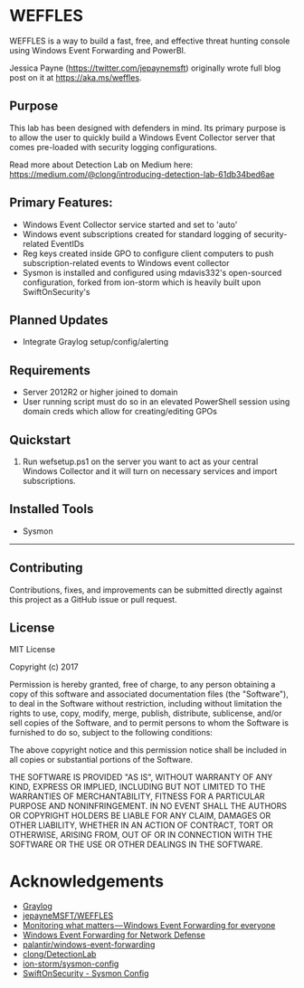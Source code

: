 # WEFFLES

WEFFLES is a way to build a fast, free, and effective threat hunting console using Windows Event Forwarding and PowerBI. 

Jessica Payne (https://twitter.com/jepaynemsft) originally wrote full blog post on it at https://aka.ms/weffles. 

## Purpose
This lab has been designed with defenders in mind. Its primary purpose is to allow the user to quickly build a Windows Event Collector server that comes pre-loaded with security logging configurations.

Read more about Detection Lab on Medium here: https://medium.com/@clong/introducing-detection-lab-61db34bed6ae

## Primary Features:
* Windows Event Collector service started and set to 'auto'
* Windows event subscriptions created for standard logging of security-related EventIDs
* Reg keys created inside GPO to configure client computers to push subscription-related events to Windows event collector
* Sysmon is installed and configured using mdavis332's open-sourced configuration, forked from ion-storm which is heavily built upon SwiftOnSecurity's

## Planned Updates
* Integrate Graylog setup/config/alerting

## Requirements
* Server 2012R2 or higher joined to domain
* User running script must do so in an elevated PowerShell session using domain creds which allow for creating/editing GPOs
## Quickstart
1. Run wefsetup.ps1 on the server you want to act as your central Windows Collector and it will turn on necessary services and import subscriptions.

## Installed Tools
  * Sysmon
---
## Contributing
Contributions, fixes, and improvements can be submitted directly against this project as a GitHub issue or pull request.

## License
MIT License

Copyright (c) 2017

Permission is hereby granted, free of charge, to any person obtaining a copy
of this software and associated documentation files (the "Software"), to deal
in the Software without restriction, including without limitation the rights
to use, copy, modify, merge, publish, distribute, sublicense, and/or sell
copies of the Software, and to permit persons to whom the Software is
furnished to do so, subject to the following conditions:

The above copyright notice and this permission notice shall be included in all
copies or substantial portions of the Software.

THE SOFTWARE IS PROVIDED "AS IS", WITHOUT WARRANTY OF ANY KIND, EXPRESS OR
IMPLIED, INCLUDING BUT NOT LIMITED TO THE WARRANTIES OF MERCHANTABILITY,
FITNESS FOR A PARTICULAR PURPOSE AND NONINFRINGEMENT. IN NO EVENT SHALL THE
AUTHORS OR COPYRIGHT HOLDERS BE LIABLE FOR ANY CLAIM, DAMAGES OR OTHER
LIABILITY, WHETHER IN AN ACTION OF CONTRACT, TORT OR OTHERWISE, ARISING FROM,
OUT OF OR IN CONNECTION WITH THE SOFTWARE OR THE USE OR OTHER DEALINGS IN THE
SOFTWARE.

# Acknowledgements
* [Graylog](https://www.graylog.org)
* [jepayneMSFT/WEFFLES](https://github.com/jepayneMSFT/WEFFLES)
* [Monitoring what matters — Windows Event Forwarding for everyone](https://blogs.technet.microsoft.com/jepayne/2015/11/23/monitoring-what-matters-windows-event-forwarding-for-everyone-even-if-you-already-have-a-siem/)
* [Windows Event Forwarding for Network Defense](https://medium.com/@palantir/windows-event-forwarding-for-network-defense-cb208d5ff86f)
* [palantir/windows-event-forwarding](http://github.com/palantir/windows-event-forwarding)
* [clong/DetectionLab](https://github.com/clong/DetectionLab)
* [ion-storm/sysmon-config](https://github.com/ion-storm/sysmon-config)
* [SwiftOnSecurity - Sysmon Config](https://github.com/SwiftOnSecurity/sysmon-config)